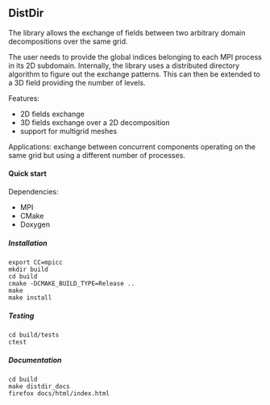 ## DistDir
The library allows the exchange of fields between two arbitrary domain decompositions over the same grid.

The user needs to provide the global indices belonging to each MPI process in its 2D subdomain. Internally, the library uses a distributed directory algorithm to figure out the exchange patterns. This can then be extended to a 3D field providing the number of levels.

Features:
 - 2D fields exchange
 - 3D fields exchange over a 2D decomposition
 - support for multigrid meshes

Applications: exchange between concurrent components operating on the same grid but using a different number of processes.

#### Quick start

Dependencies:
 - MPI
 - CMake
 - Doxygen

##### Installation
```
export CC=mpicc
mkdir build
cd build
cmake -DCMAKE_BUILD_TYPE=Release ..
make
make install
```

##### Testing
```
cd build/tests
ctest
```

##### Documentation
```
cd build
make distdir_docs
firefox docs/html/index.html
```
